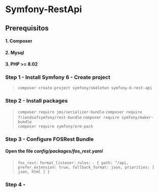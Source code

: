 # Symfony-RestApi

## Prerequisitos
#### 1. Composer
#### 2. Mysql
#### 3. PHP >= 8.02

### Step 1 - Install Symfony 6 - Create project
>`composer create-project symfony/skeleton symfony-6-rest-api`

### Step 2 - Install packages
> `composer require jms/serializer-bundle`
> `composer require friendsofsymfony/rest-bundle`
> `composer require symfony/maker-bundle`     
> `composer require symfony/orm-pack`

### Step 3 - Configure FOSRest Bundle
#### Open the file ***config/packages/fos_rest.yaml***
> `fos_rest:`
>   `format_listener:`
>       `rules:`
>           `- { path: ^/api, prefer_extension: true, fallback_format: json, priorities: [ json, html ] }`

### Step 4 - 